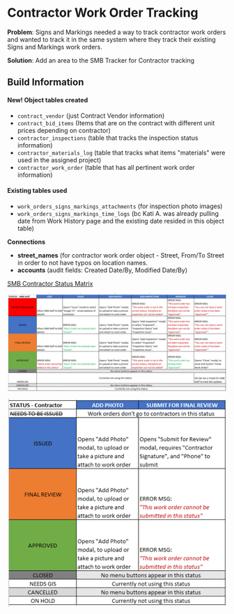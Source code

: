 # Contractor Work Order Tracking

**Problem**: Signs and Markings needed a way to track contractor work orders and wanted to track it in the same system where they track their existing Signs and Markings work orders. 

**Solution**: Add an area to the SMB Tracker for Contractor tracking

## Build Information

#### New! Object tables created

* `contract_vendor` \(just Contract Vendor information\)
* `contract_bid_items` \(Items that are on the contract with different unit prices depending on contractor\)
* `contractor_inspections` \(table that tracks the inspection status information\)
* `contractor_materials_log` \(table that tracks what items "materials" were used in the assigned project\)
* `contractor_work_order` \(table that has all pertinent work order information\)

#### Existing tables used

* `work_orders_signs_markings_attachments` \(for inspection photo images\)
* `work_orders_signs_markings_time_logs` \(bc Kati A. was already pulling date from Work History page and the existing date resided in this object table\)

**Connections**

* **street\_names** \(for contractor work order object - Street, From/To Street in order to not have typos on location names.
* **accounts** \(audit fields: Created Date/By, Modified Date/By\)

[SMB Contractor Status Matrix](https://drive.google.com/file/d/1OTWQ8NzBe0_7QojCVpS9YN8qZ-0o01kA/view)

![](../../.gitbook/assets/image%20%2828%29.png)

![](../../.gitbook/assets/image%20%2827%29.png)




